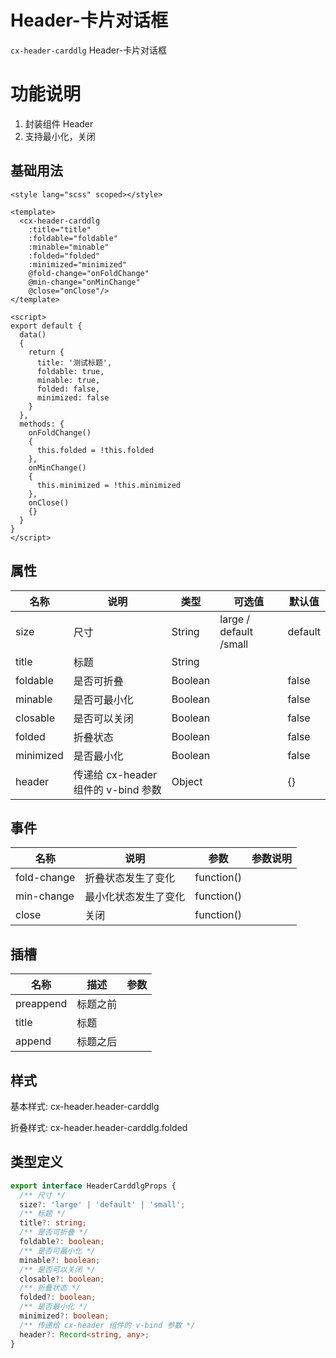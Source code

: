 # Header-卡片对话框

`cx-header-carddlg` Header-卡片对话框

# 功能说明
  1) 封装组件 Header
  2) 支持最小化，关闭

## 基础用法

```vue
<style lang="scss" scoped></style>

<template>
  <cx-header-carddlg
    :title="title"
    :foldable="foldable"
    :minable="minable"
    :folded="folded"
    :minimized="minimized"
    @fold-change="onFoldChange"
    @min-change="onMinChange"
    @close="onClose"/>
</template>

<script>
export default {
  data()
  {
    return {
      title: '测试标题',
      foldable: true,
      minable: true,
      folded: false,
      minimized: false
    }
  },
  methods: {
    onFoldChange()
    {
      this.folded = !this.folded
    },
    onMinChange()
    {
      this.minimized = !this.minimized
    },
    onClose()
    {}
  }
}
</script>
```

## 属性

| 名称 | 说明 | 类型 | 可选值 | 默认值 |
| ----- | ----- | ----- | ----- | ----- |
| size | 尺寸 | String | large / default /small | default |
| title | 标题 | String | | |
| foldable | 是否可折叠 | Boolean | | false |
| minable | 是否可最小化 | Boolean | | false |
| closable | 是否可以关闭 | Boolean | | false |
| folded | 折叠状态 | Boolean | | false |
| minimized | 是否最小化 | Boolean | | false |
| header | 传递给 cx-header 组件的 v-bind 参数 | Object | | {} |

## 事件

| 名称 | 说明 | 参数 | 参数说明 |
| ----- | ----- | ----- | ----- |
| fold-change | 折叠状态发生了变化 | function() | |
| min-change | 最小化状态发生了变化 | function() | |
| close | 关闭 | function() | |

## 插槽

| 名称 | 描述 | 参数 |
| ---- | --- | --- |
| preappend | 标题之前 | |
| title | 标题 | |
| append | 标题之后 | |

## 样式

基本样式: cx-header.header-carddlg

折叠样式: cx-header.header-carddlg.folded

## 类型定义

```ts
export interface HeaderCarddlgProps {
  /** 尺寸 */
  size?: 'large' | 'default' | 'small';
  /** 标题 */
  title?: string;
  /** 是否可折叠 */
  foldable?: boolean;
  /** 是否可最小化 */
  minable?: boolean;
  /** 是否可以关闭 */
  closable?: boolean;
  /** 折叠状态 */
  folded?: boolean;
  /** 是否最小化 */
  minimized?: boolean;
  /** 传递给 cx-header 组件的 v-bind 参数 */
  header?: Record<string, any>;
}
```
